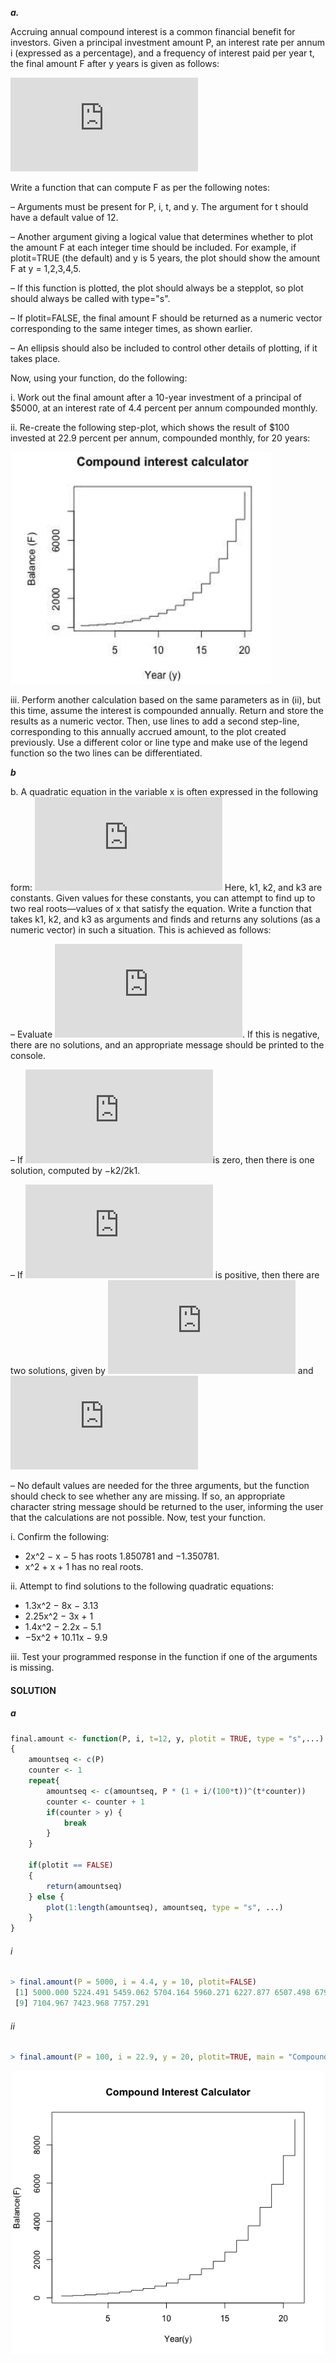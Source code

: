 ***a.***

Accruing annual compound interest is a common financial benefit for investors. Given a principal investment amount P,
an interest rate per annum i (expressed as a percentage), and a frequency of interest paid per year t, the final amount F after y years is given as follows:

![Equation](http://latex.codecogs.com/gif.latex?F%3D%20P%5Cleft%20%281%20&plus;%20%5Cfrac%7Bi%7D%7B100t%7D%20%5Cright%20%29%5E%7Bty%7D)

Write a function that can compute F as per the following
notes:

– Arguments must be present for P, i, t, and y. The argument for t should have a default value of 12.

– Another argument giving a logical value that determines whether to plot the amount F at each integer time should be 
included. For example, if plotit=TRUE (the default) and y is 5 years, the plot should show the amount F at y = 1,2,3,4,5.

– If this function is plotted, the plot should always be a stepplot, so plot should always be called with type="s".

– If plotit=FALSE, the final amount F should be returned as a numeric vector corresponding to the same integer times, as shown earlier.

– An ellipsis should also be included to control other details of plotting, if it takes place.

Now, using your function, do the following:

i. Work out the final amount after a 10-year investment of a principal of $5000, at an interest rate of 4.4 percent per annum compounded monthly.

ii. Re-create the following step-plot, which shows the result of $100 invested at 22.9 percent per annum, compounded monthly, for 20 years:

![Image1](https://github.com/tamhuynh92/The-Book-of-R-Solutions/blob/master/Chapter%2011/Screen%20Shot%202017-10-01%20at%209.55.02%20PM.png?raw=true)

iii. Perform another calculation based on the same parameters as in (ii), but this time, assume the interest is compounded
annually. Return and store the results as a numeric vector. Then, use lines to add a second step-line, corresponding to this annually accrued amount, to the plot created previously. Use a different color or line type and make use of the legend function so the two lines can be differentiated.

***b***

b. A quadratic equation in the variable x is often expressed in the following form:
![Image1](http://latex.codecogs.com/gif.latex?k_%7B1%7Dx%5E2%20&plus;%20k_%7B2%7Dx%20&plus;%20k_%7B3%7D%20%3D%200)
Here, k1, k2, and k3 are constants. Given values for these constants, you can attempt to find up to two real roots—values of x that satisfy the equation. Write a function that takes k1, k2, and k3 as arguments and finds and returns any solutions (as a numeric vector) in such a situation. This is achieved as follows:

– Evaluate ![Image2](http://latex.codecogs.com/gif.latex?k_%7B2%7D%5E2%20-%204k_%7B1%7Dk_%7B3%7D). If this is negative, there are no solutions, and an appropriate message should be printed to the console.

– If ![Image2](http://latex.codecogs.com/gif.latex?k_%7B2%7D%5E2%20-%204k_%7B1%7Dk_%7B3%7D)is zero, then there is one solution, computed by −k2/2k1.

– If ![Image2](http://latex.codecogs.com/gif.latex?k_%7B2%7D%5E2%20-%204k_%7B1%7Dk_%7B3%7D) is positive, then there are two solutions, given by ![Image3](http://latex.codecogs.com/gif.latex?%28-k_%7B2%7D-%28k_%7B2%7D%5E2%20-%204k_%7B1%7Dk_%7B3%7D%29%5E%7B0.5%7D%29/%7B2k_%7B1%7D%20%7D) and ![Image4](http://latex.codecogs.com/gif.latex?%28-k_%7B2%7D&plus;%28k_%7B2%7D%5E2%20-%204k_%7B1%7Dk_%7B3%7D%29%5E%7B0.5%7D%29/%7B2k_%7B1%7D%20%7D)

– No default values are needed for the three arguments, but the function should check to see whether any are missing. If so, an appropriate character string message should be returned to the user, informing the user that the calculations are not possible. Now, test your function.

i. Confirm the following:
* 2x^2 − x − 5 has roots 1.850781 and −1.350781.
* x^2 + x + 1 has no real roots.

ii. Attempt to find solutions to the following quadratic equations:
* 1.3x^2 − 8x − 3.13
* 2.25x^2 − 3x + 1
* 1.4x^2 − 2.2x − 5.1
* −5x^2 + 10.11x − 9.9

iii. Test your programmed response in the function if one of the arguments is missing.

#### SOLUTION

##### a

```R
final.amount <- function(P, i, t=12, y, plotit = TRUE, type = "s",...) 
{
    amountseq <- c(P)
    counter <- 1
    repeat{
        amountseq <- c(amountseq, P * (1 + i/(100*t))^(t*counter))
        counter <- counter + 1
        if(counter > y) {
            break
        }
    }
    
    if(plotit == FALSE) 
    {
        return(amountseq)
    } else {
        plot(1:length(amountseq), amountseq, type = "s", ...)
    }
}
```
###### i
```R
> final.amount(P = 5000, i = 4.4, y = 10, plotit=FALSE)
 [1] 5000.000 5224.491 5459.062 5704.164 5960.271 6227.877 6507.498 6799.674
 [9] 7104.967 7423.968 7757.291
```
###### ii
```R
> final.amount(P = 100, i = 22.9, y = 20, plotit=TRUE, main = "Compound Interest Calculator", xlab = "Year(y)", ylab = "Balance(F)")
```
![Image2](https://github.com/tamhuynh92/The-Book-of-R-Solutions/blob/master/Chapter%2011/Compound%20Interest%20Calculator.png?raw=true)

